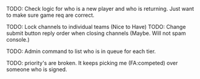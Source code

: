 TODO: Check logic for who is a new player and who is returning.  Just want to make sure game req are correct.

TODO: Lock channels to individual teams (Nice to Have)
TODO: Change submit button reply order when closing channels (Maybe.  Will not spam console.)

TODO: Admin command to list who is in queue for each tier.

TODO: priority's are broken.  It keeps picking me (FA:competed) over someone who is signed.